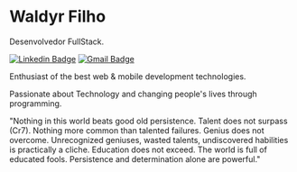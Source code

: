 # Waldyr Filho

Desenvolvedor FullStack.

[![Linkedin Badge](https://img.shields.io/badge/-Waldyr%20Filho-6633cc?style=flat-square&logo=Linkedin&logoColor=white&link=https://www.linkedin.com/in/waldyr-romero-de-oliveira-filho-357bb013a/)](https://www.linkedin.com/in/waldyr-romero-de-oliveira-filho-357bb013a/) 
[![Gmail Badge](https://img.shields.io/badge/-dynhoromero@gmail.com-6633cc?style=flat-square&logo=Gmail&logoColor=white&link=mailto:dynhoromero@gmail.com)](mailto:dynhoromero@gmail.com)

Enthusiast of the best web & mobile development technologies.

Passionate about Technology and changing people's lives through programming.

"Nothing in this world beats good old persistence. Talent does not surpass (Cr7). Nothing more common than talented failures. Genius does not overcome. Unrecognized geniuses, wasted talents, undiscovered habilities is practically a cliche. Education does not exceed. The world is full of educated fools. Persistence and determination alone are powerful."

